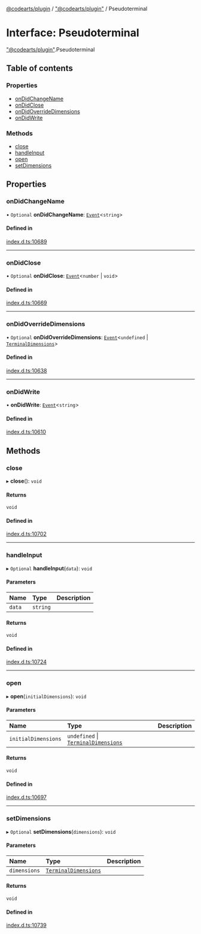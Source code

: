 [@codearts/plugin](../README.md) / ["@codearts/plugin"](../modules/_codearts_plugin_.md) / Pseudoterminal

# Interface: Pseudoterminal

["@codearts/plugin"](../modules/_codearts_plugin_.md).Pseudoterminal

## Table of contents

### Properties

- [onDidChangeName](codearts_plugin_.Pseudoterminal.md#ondidchangename)
- [onDidClose](codearts_plugin_.Pseudoterminal.md#ondidclose)
- [onDidOverrideDimensions](codearts_plugin_.Pseudoterminal.md#ondidoverridedimensions)
- [onDidWrite](codearts_plugin_.Pseudoterminal.md#ondidwrite)

### Methods

- [close](codearts_plugin_.Pseudoterminal.md#close)
- [handleInput](codearts_plugin_.Pseudoterminal.md#handleinput)
- [open](codearts_plugin_.Pseudoterminal.md#open)
- [setDimensions](codearts_plugin_.Pseudoterminal.md#setdimensions)

## Properties

### onDidChangeName

• `Optional` **onDidChangeName**: [`Event`](codearts_plugin_.Event.md)<`string`\>

#### Defined in

[index.d.ts:10689](https://github.com/huaweicloud/cloudide-plugin-api/blob/3b0eee8/index.d.ts#L10689)

___

### onDidClose

• `Optional` **onDidClose**: [`Event`](codearts_plugin_.Event.md)<`number` \| `void`\>

#### Defined in

[index.d.ts:10669](https://github.com/huaweicloud/cloudide-plugin-api/blob/3b0eee8/index.d.ts#L10669)

___

### onDidOverrideDimensions

• `Optional` **onDidOverrideDimensions**: [`Event`](codearts_plugin_.Event.md)<`undefined` \| [`TerminalDimensions`](codearts_plugin_.TerminalDimensions.md)\>

#### Defined in

[index.d.ts:10638](https://github.com/huaweicloud/cloudide-plugin-api/blob/3b0eee8/index.d.ts#L10638)

___

### onDidWrite

• **onDidWrite**: [`Event`](codearts_plugin_.Event.md)<`string`\>

#### Defined in

[index.d.ts:10610](https://github.com/huaweicloud/cloudide-plugin-api/blob/3b0eee8/index.d.ts#L10610)

## Methods

### close

▸ **close**(): `void`

#### Returns

`void`

#### Defined in

[index.d.ts:10702](https://github.com/huaweicloud/cloudide-plugin-api/blob/3b0eee8/index.d.ts#L10702)

___

### handleInput

▸ `Optional` **handleInput**(`data`): `void`

#### Parameters

| Name | Type | Description |
| :------ | :------ | :------ |
| `data` | `string` |  |

#### Returns

`void`

#### Defined in

[index.d.ts:10724](https://github.com/huaweicloud/cloudide-plugin-api/blob/3b0eee8/index.d.ts#L10724)

___

### open

▸ **open**(`initialDimensions`): `void`

#### Parameters

| Name | Type | Description |
| :------ | :------ | :------ |
| `initialDimensions` | `undefined` \| [`TerminalDimensions`](codearts_plugin_.TerminalDimensions.md) |  |

#### Returns

`void`

#### Defined in

[index.d.ts:10697](https://github.com/huaweicloud/cloudide-plugin-api/blob/3b0eee8/index.d.ts#L10697)

___

### setDimensions

▸ `Optional` **setDimensions**(`dimensions`): `void`

#### Parameters

| Name | Type | Description |
| :------ | :------ | :------ |
| `dimensions` | [`TerminalDimensions`](codearts_plugin_.TerminalDimensions.md) |  |

#### Returns

`void`

#### Defined in

[index.d.ts:10739](https://github.com/huaweicloud/cloudide-plugin-api/blob/3b0eee8/index.d.ts#L10739)
